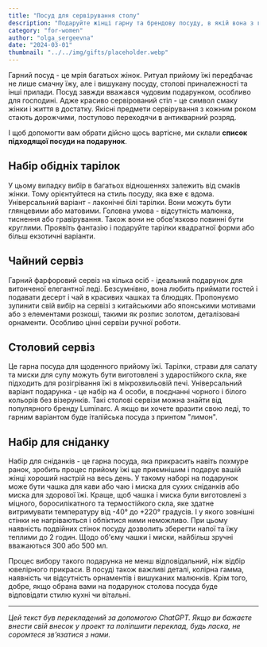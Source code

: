 ```yaml
---
title: "Посуд для сервірування столу"
description: "Подаруйте жінці гарну та брендову посуду, в якій вона з гордістю подаватиме на стіл приготовані нею страви!"
category: "for-women"
author: "olga_sergeevna"
date: "2024-03-01"
thumbnail: "../../img/gifts/placeholder.webp"
---
```


Гарний посуд - це мрія багатьох жінок. Ритуал прийому їжі передбачає не лише смачну їжу, але і вишукану посуду, столові приналежності та інші прилади. Посуд завжди вважався чудовим подарунком, особливо для господині. Адже красиво сервірований стіл - це символ смаку жінки і життя в достатку. Якісні предмети сервірування з кожним роком стають дорожчими, поступово переходячи в антикварний розряд.

І щоб допомогти вам обрати дійсно щось вартісне, ми склали **список підходящої посуди на подарунок**.

## Набір обідніх тарілок

У цьому випадку вибір в багатьох відношеннях залежить від смаків жінки. Тому орієнтуйтеся на стиль посуду, яка вже є вдома. Універсальний варіант - лаконічні білі тарілки. Вони можуть бути глянцевими або матовими. Головна умова - відсутність малюнка, тиснення або гравірування. Також вони не обов'язково повинні бути круглими. Проявіть фантазію і подаруйте тарілки квадратної форми або більш екзотичні варіанти.

## Чайний сервіз

Гарний фарфоровий сервіз на кілька осіб - ідеальний подарунок для витонченої елегантної леді. Безсумнівно, вона любить приймати гостей і подавати десерт і чай в красивих чашках та блюдцях. Пропонуємо зупинити свій вибір на сервізі з китайськими або японськими мотивами або з елементами розкоші, такими як розпис золотом, деталізовані орнаменти. Особливо цінні сервізи ручної роботи.

## Столовий сервіз

Це гарна посуда для щоденного прийому їжі. Тарілки, страви для салату та миски для супу можуть бути виготовлені з ударостійкого скла, яке підходить для розігрівання їжі в мікрохвильовій печі. Універсальний варіант подарунка - це набір на 4 особи, в поєднанні чорного і білого кольорів без візерунків. Такі столові сервізи можна знайти від популярного бренду Luminarc. А якщо ви хочете вразити свою леді, то гарним варіантом буде італійська посуда з принтом "лимон".

## Набір для сніданку

Набір для сніданків - це гарна посуда, яка прикрасить навіть похмуре ранок, зробить процес прийому їжі ще приємнішим і подарує вашій жінці хороший настрій на весь день. У такому наборі на подарунок може бути чашка для кави або чаю і миска для сухих сніданків або миска для здорової їжі. Краще, щоб чашка і миска були виготовлені з міцного, боросилікатного та термостійкого скла, яке здатне витримувати температуру від -40° до +220° градусів. І у якого зовнішні стінки не нагріваються і обпіктися ними неможливо. При цьому наявність подвійних стінок посуду дозволить зберегти напої та їжу теплими до 2 годин. Щодо об'єму чашки і миски, найбільш зручні вважаються 300 або 500 мл.

Процес вибору такого подарунка не менш відповідальний, ніж відбір ювелірного прикраси. В посуді також важливі деталі, колірна гамма, наявність чи відсутність орнаментів і вишуканих малюнків. Крім того, добре, якщо обрана вами на подарунок столова посуда буде відповідати стилю кухні чи вітальні.

---

*Цей текст був перекладений за допомогою ChatGPT. Якщо ви бажаєте внести свій внесок у проект та поліпшити переклад, будь ласка, не соромтеся зв’язатися з нами.*
